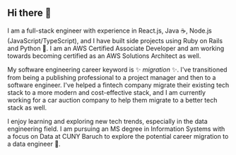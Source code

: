 ## Hi there 👋

I am a full-stack engineer with experience in React.js, Java ☕, Node.js (JavaScript/TypeScript), and I have built side projects using Ruby on Rails and Python 🐍. I am an AWS Certified Associate Developer and am working towards becoming certified as an AWS Solutions Architect as well.

My software engineering career keyword is ✨ _migration_ ✨. I've transitioned from being a publishing professional to a project manager and then to a software engineer. I've helped a fintech company migrate their existing tech stack to a more modern and cost-effective stack, and I am currently working for a car auction company to help them migrate to a better tech stack as well.

I enjoy learning and exploring new tech trends, especially in the data engineering field. I am pursuing an MS degree in Information Systems with a focus on Data at CUNY Baruch to explore the potential career migration to a data engineer 🌱. 

<!--
**em0227/em0227** is a ✨ _special_ ✨ repository because its `README.md` (this file) appears on your GitHub profile.

Here are some ideas to get you started:

- 🔭 I’m currently working on ...
- 🌱 I’m currently learning ...
- 👯 I’m looking to collaborate on ...
- 🤔 I’m looking for help with ...
- 💬 Ask me about ...
- 📫 How to reach me: ...
- 😄 Pronouns: ...
- ⚡ Fun fact: ...
-->
